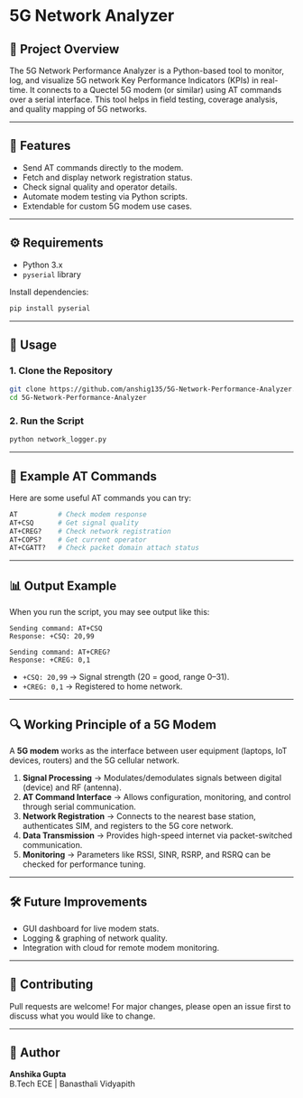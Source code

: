 # 5G Network Analyzer

## 📌 Project Overview
The 5G Network Performance Analyzer is a Python-based tool to monitor, log, and visualize 5G network Key Performance Indicators (KPIs) in real-time.
It connects to a Quectel 5G modem (or similar) using AT commands over a serial interface. This tool helps in field testing, coverage analysis, and quality mapping of 5G networks.

---

## 📌 Features
- Send AT commands directly to the modem.
- Fetch and display network registration status.
- Check signal quality and operator details.
- Automate modem testing via Python scripts.
- Extendable for custom 5G modem use cases.

---

## ⚙️ Requirements
- Python 3.x
- `pyserial` library

Install dependencies:
```bash
pip install pyserial
```

---

## 🚀 Usage

### 1. Clone the Repository
```bash
git clone https://github.com/anshig135/5G-Network-Performance-Analyzer.git
cd 5G-Network-Performance-Analyzer
```

### 2. Run the Script
```bash
python network_logger.py
```

---

## 📖 Example AT Commands

Here are some useful AT commands you can try:

```bash
AT          # Check modem response
AT+CSQ      # Get signal quality
AT+CREG?    # Check network registration
AT+COPS?    # Get current operator
AT+CGATT?   # Check packet domain attach status
```

---

## 📊 Output Example

When you run the script, you may see output like this:

```text
Sending command: AT+CSQ
Response: +CSQ: 20,99

Sending command: AT+CREG?
Response: +CREG: 0,1
```

- `+CSQ: 20,99` → Signal strength (20 = good, range 0–31).  
- `+CREG: 0,1` → Registered to home network.  

---

## 🔍 Working Principle of a 5G Modem

A **5G modem** works as the interface between user equipment (laptops, IoT devices, routers) and the 5G cellular network.  

1. **Signal Processing** → Modulates/demodulates signals between digital (device) and RF (antenna).  
2. **AT Command Interface** → Allows configuration, monitoring, and control through serial communication.  
3. **Network Registration** → Connects to the nearest base station, authenticates SIM, and registers to the 5G core network.  
4. **Data Transmission** → Provides high-speed internet via packet-switched communication.  
5. **Monitoring** → Parameters like RSSI, SINR, RSRP, and RSRQ can be checked for performance tuning.  

---

## 🛠️ Future Improvements
- GUI dashboard for live modem stats.  
- Logging & graphing of network quality.  
- Integration with cloud for remote modem monitoring.  

---

## 🤝 Contributing
Pull requests are welcome! For major changes, please open an issue first to discuss what you would like to change.

---

## 👤 Author
**Anshika Gupta**  
B.Tech ECE | Banasthali Vidyapith  
